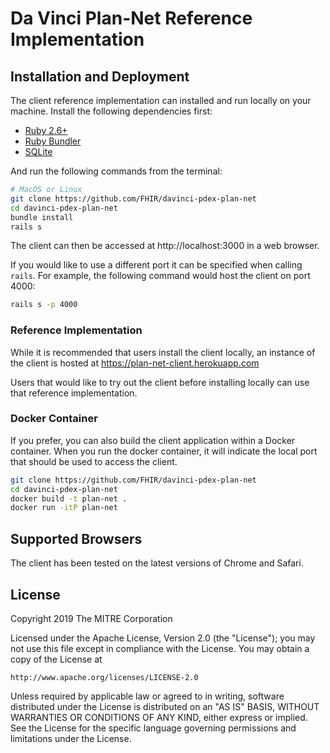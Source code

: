 # Da Vinci Plan-Net Reference Implementation

## Installation and Deployment

The client reference implementation can installed and run locally on your machine.  Install the following dependencies first:

* [Ruby 2.6+](https://www.ruby-lang.org/en/)
* [Ruby Bundler](http://bundler.io/)
* [SQLite](https://www.sqlite.org/)

And run the following commands from the terminal:

```sh
# MacOS or Linux
git clone https://github.com/FHIR/davinci-pdex-plan-net
cd davinci-pdex-plan-net
bundle install
rails s
```

The client can then be accessed at http://localhost:3000 in a web browser.

If you would like to use a different port it can be specified when calling `rails`.  For example, the following command would host the client on port 4000:

```sh
rails s -p 4000
```

### Reference Implementation

While it is recommended that users install the client locally, an instance of the client is hosted at https://plan-net-client.herokuapp.com

Users that would like to try out the client before installing locally can use that reference implementation.

### Docker Container

If you prefer, you can also build the client application within a Docker container.  When you
run the docker container, it will indicate the local port that should be used to access the client.

```sh
git clone https://github.com/FHIR/davinci-pdex-plan-net
cd davinci-pdex-plan-net
docker build -t plan-net .
docker run -itP plan-net
```

## Supported Browsers

The client has been tested on the latest versions of Chrome and Safari.  

## License

Copyright 2019 The MITRE Corporation

Licensed under the Apache License, Version 2.0 (the "License"); you may not use this file except in compliance with the License. You may obtain a copy of the License at
```
http://www.apache.org/licenses/LICENSE-2.0
```
Unless required by applicable law or agreed to in writing, software distributed under the License is distributed on an "AS IS" BASIS, WITHOUT WARRANTIES OR CONDITIONS OF ANY KIND, either express or implied. See the License for the specific language governing permissions and limitations under the License.
